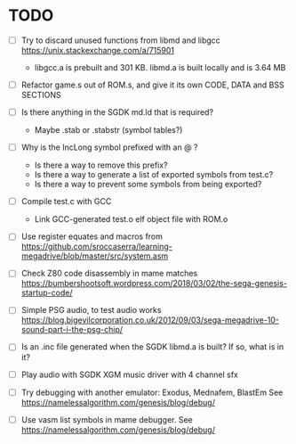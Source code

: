 # TODO

- [ ] Try to discard unused functions from libmd and libgcc https://unix.stackexchange.com/a/715901
  - libgcc.a is prebuilt and 301 KB. libmd.a is built locally and is 3.64 MB
  
- [ ] Refactor game.s out of ROM.s, and give it its own CODE, DATA and BSS SECTIONS

- [ ] Is there anything in the SGDK md.ld that is required? 
  - Maybe .stab or .stabstr (symbol tables?)

- [ ] Why is the IncLong symbol prefixed with an @ ?
  - Is there a way to remove this prefix?
  - Is there a way to generate a list of exported symbols from test.c?
  - Is there a way to prevent some symbols from being exported?

- [ ] Compile test.c with GCC
  - Link GCC-generated test.o elf object file with ROM.o
- [ ] Use register equates and macros from https://github.com/sroccaserra/learning-megadrive/blob/master/src/system.asm
- [ ] Check Z80 code disassembly in mame matches https://bumbershootsoft.wordpress.com/2018/03/02/the-sega-genesis-startup-code/
- [ ] Simple PSG audio, to test audio works https://blog.bigevilcorporation.co.uk/2012/09/03/sega-megadrive-10-sound-part-i-the-psg-chip/
- [ ] Is an .inc file generated when the SGDK libmd.a is built? If so, what is in it?
- [ ] Play audio with SGDK XGM music driver with 4 channel sfx

- [ ] Try debugging with another emulator: Exodus, Mednafem, BlastEm See https://namelessalgorithm.com/genesis/blog/debug/
- [ ] Use vasm list symbols in mame debugger. See https://namelessalgorithm.com/genesis/blog/debug/
